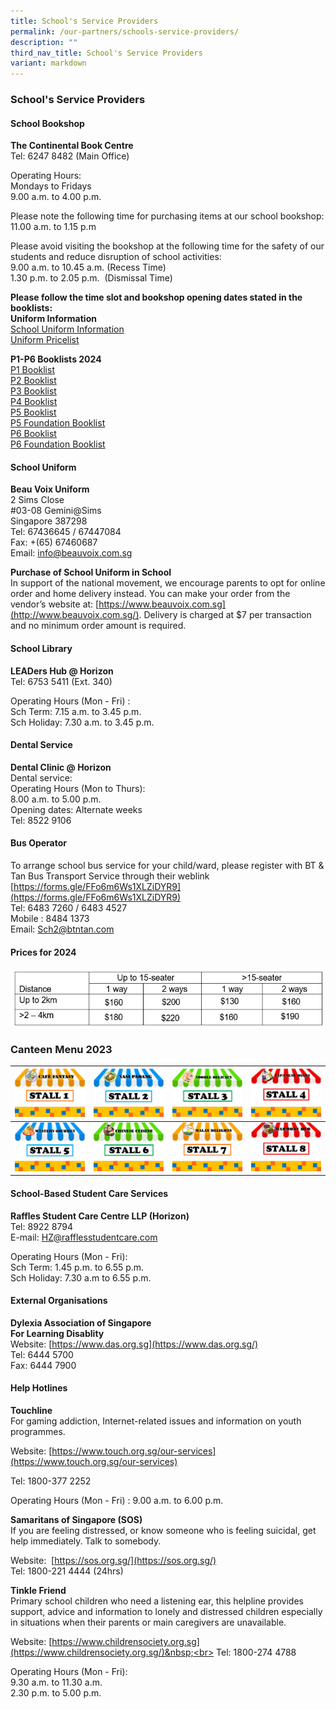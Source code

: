 ```yaml
---
title: School's Service Providers
permalink: /our-partners/schools-service-providers/
description: ""
third_nav_title: School's Service Providers
variant: markdown
---
```

### **School's Service Providers**
#### **School Bookshop**<br>
**The Continental Book Centre**<br>
Tel: 6247 8482 (Main Office)

Operating Hours:<br>
Mondays to Fridays<br>
9.00 a.m. to 4.00 p.m.

Please note the following time for purchasing items at our school bookshop:<br>
11.00 a.m. to 1.15 p.m

Please avoid visiting the bookshop at the following time for the safety of our students and reduce disruption of school activities:<br>
9.00 a.m. to 10.45 a.m. (Recess Time)<br>
1.30 p.m. to 2.05 p.m.&nbsp; (Dismissal Time)

**Please follow the time slot and bookshop opening dates stated in the booklists:**<br>
**Uniform Information**<br>
[School Uniform Information](https://thecontinental.sg/horizon/)<br>
[Uniform Pricelist](/files/Uniform_Pricelist.pdf)

**P1-P6 Booklists 2024**<br>
[P1 Booklist](/files/Horizon_Booklist_2024_Primary_1.pdf)<br>
[P2 Booklist](/files/Horizon_Booklist_2024_Primary_2.pdf)<br>
[P3 Booklist](/files/Horizon_Booklist_2024_Primary_3.pdf)<br>
[P4 Booklist](/files/Horizon_Booklist_2024_Primary_4.pdf)<br>
[P5 Booklist](/files/Horizon_Booklist_2024_Primary_5.pdf)<br>
[P5 Foundation Booklist](/files/Horizon_Booklist_2024_Primary_5F.pdf)<br>
[P6 Booklist](/files/Horizon_Booklist_2024_Primary_6.pdf)<br>
[P6 Foundation Booklist](/files/Horizon_Booklist_2024_Primary_6F.pdf)

#### **School Uniform**
**Beau Voix Uniform**<br>
2 Sims Close<br>
#03-08 Gemini@Sims<br>
Singapore 387298&nbsp;<br>
Tel: 67436645 / 67447084<br>
Fax: +(65) 67460687<br>
Email:&nbsp;[info@beauvoix.com.sg](mailto:info@beauvoix.com.sg)

**Purchase of School Uniform in School**<br>
In support of the national movement, we encourage parents to opt for online order and home delivery instead. You can make your order from the vendor’s website at:&nbsp;[https://www.beauvoix.com.sg](http://www.beauvoix.com.sg/). Delivery is charged at $7 per transaction and no minimum order amount is required.

#### **School Library**
**LEADers Hub @ Horizon**<br>
Tel: 6753 5411 (Ext. 340)

Operating Hours (Mon - Fri) :&nbsp;<br>
Sch Term: 7.15 a.m. to 3.45 p.m.<br>Sch Holiday: 7.30 a.m. to 3.45 p.m.

#### **Dental Service**
**Dental Clinic @ Horizon**<br>
Dental service:<br>
Operating Hours (Mon to Thurs):<br>
8.00 a.m. to 5.00 p.m.<br>
Opening dates: Alternate weeks<br>
Tel: 8522 9106

#### **Bus Operator**
To arrange school bus service for your child/ward, please register with BT &amp; Tan Bus Transport Service through their weblink <br>
[https://forms.gle/FFo6m6Ws1XLZiDYR9](https://forms.gle/FFo6m6Ws1XLZiDYR9)<br>
Tel: 6483 7260 / 6483 4527<br>
Mobile : 8484 1373<br>
Email: Sch2@btntan.com
#### Prices for 2024 
![](/images/screenshot%202023-09-29%20160528.jpg)

### Canteen Menu 2023
[ ![](/images/stall1.jpg)](https://staging.d21co4ykjghpsi.amplifyapp.com/images/menu1.jpg) | [ ![](/images/stall2.jpg)](https://staging.d21co4ykjghpsi.amplifyapp.com/images/menu2.jpg)| [ ![](/images/stall3.jpg)](https://staging.d21co4ykjghpsi.amplifyapp.com/images/menu3.jpg)| [ ![](/images/stall4.jpg)](https://staging.d21co4ykjghpsi.amplifyapp.com/images/menu4.jpg)|
| -------- | -------- | -------- |-------- |
| [ ![](/images/stall5.jpg)](https://staging.d21co4ykjghpsi.amplifyapp.com/images/menu5.jpg)| [ ![](/images/stall6.jpg)](https://staging.d21co4ykjghpsi.amplifyapp.com/images/menu6.jpg)| [ ![](/images/stall7.jpg)](https://staging.d21co4ykjghpsi.amplifyapp.com/images/menu7.jpg) | [ ![](/images/stall8.jpg)](https://staging.d21co4ykjghpsi.amplifyapp.com/images/menu8.jpg)|

#### **School-Based Student Care Services**
**Raffles Student Care Centre LLP (Horizon)**<br>
Tel: 8922 8794<br>
E-mail: [HZ@rafflesstudentcare.com](mailto:HZ@rafflesstudentcare.com)

Operating Hours (Mon - Fri):<br>
Sch Term: 1.45 p.m. to 6.55 p.m.&nbsp;<br>
Sch Holiday: 7.30 a.m to 6.55 p.m.

#### **External Organisations**
**Dylexia Association of Singapore**<br>
**For Learning Disablity**<br>
Website:&nbsp;[https://www.das.org.sg](https://www.das.org.sg/)<br>
Tel: 6444 5700<br>
Fax: 6444 7900

#### **Help Hotlines**
**Touchline**<br>
For gaming addiction, Internet-related issues and information on youth programmes.

Website:&nbsp;[https://www.touch.org.sg/our-services](https://www.touch.org.sg/our-services)

Tel: 1800-377 2252

Operating Hours (Mon - Fri) :&nbsp;9.00 a.m. to 6.00 p.m.

**Samaritans of Singapore (SOS)**<br>
If you are feeling distressed, or know someone who is feeling suicidal, get help immediately. Talk to somebody.

Website: &nbsp;[https://sos.org.sg/](https://sos.org.sg/)<br>
Tel: 1800-221 4444 (24hrs)

**Tinkle Friend**<br>
Primary school children who need a listening ear, this helpline provides support, advice and information to lonely and distressed children especially in situations when their parents or main caregivers are unavailable.

Website:&nbsp;[https://www.childrensociety.org.sg](https://www.childrensociety.org.sg/)&nbsp;<br>
Tel: 1800-274 4788&nbsp;

Operating Hours (Mon - Fri):<br>
9.30 a.m. to 11.30 a.m.<br>
2.30 p.m. to 5.00 p.m.